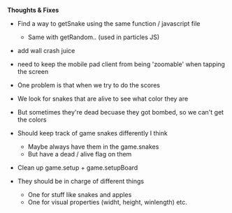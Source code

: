 **Thoughts & Fixes**

* Find a way to getSnake using the same function / javascript file
  * Same with getRandom.. (used in particles JS)

* add wall crash juice
* need to keep the mobile pad client from being 'zoomable' when tapping the screen

* One problem is that when we try to do the scores
* We look for snakes that are alive to see what color they are
* But sometimes they're dead becuase they got bombed, so we can't get the colors
* Should keep track of game snakes differently I think
  * Maybe always have them in the game.snakes
  * But have a dead / alive flag on them


* Clean up game.setup + game.setupBoard
* They should be in charge of different things
  * One for stuff like snakes and apples
  * One for visual properties (widht, height, winlength) etc.
